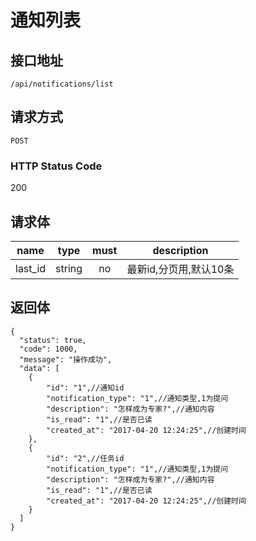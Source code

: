 # 通知列表

## 接口地址

`/api/notifications/list`

## 请求方式

`POST`

### HTTP Status Code

200

## 请求体

| name     | type     | must     | description |
|----------|:--------:|:--------:|:--------:|
| last_id   | string   | no      | 最新id,分页用,默认10条 |



## 返回体

```json5
{
  "status": true,
  "code": 1000,
  "message": "操作成功",
  "data": [
    {
        "id": "1",//通知id
        "notification_type": "1",//通知类型,1为提问
        "description": "怎样成为专家?",//通知内容
        "is_read": "1",//是否已读
        "created_at": "2017-04-20 12:24:25",//创建时间
    },
    {
        "id": "2",//任务id
        "notification_type": "1",//通知类型,1为提问
        "description": "怎样成为专家?",//通知内容
        "is_read": "1",//是否已读
        "created_at": "2017-04-20 12:24:25",//创建时间
    }
  ]
}
``` 
